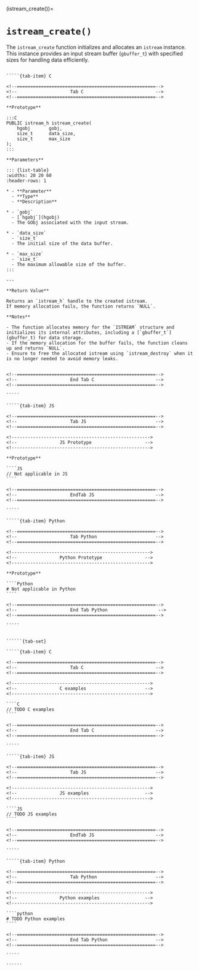 <!-- ============================================================== -->
(istream_create())=
# `istream_create()`
<!-- ============================================================== -->

The `istream_create` function initializes and allocates an `istream` instance. This instance provides an input stream buffer (`gbuffer_t`) with specified sizes for handling data efficiently.

<!------------------------------------------------------------>
<!--                    Prototypes                          -->
<!------------------------------------------------------------>

``````{tab-set}

`````{tab-item} C

<!--====================================================-->
<!--                    Tab C                           -->
<!--====================================================-->

**Prototype**

:::C
PUBLIC istream_h istream_create(
    hgobj       gobj,
    size_t      data_size,
    size_t      max_size
);
:::

**Parameters**

::: {list-table}
:widths: 20 20 60
:header-rows: 1

* - **Parameter**
  - **Type**
  - **Description**

* - `gobj`
  - [`hgobj`](hgobj)
  - The GObj associated with the input stream.

* - `data_size`
  - `size_t`
  - The initial size of the data buffer.

* - `max_size`
  - `size_t`
  - The maximum allowable size of the buffer.
:::

---

**Return Value**

Returns an `istream_h` handle to the created istream.
If memory allocation fails, the function returns `NULL`.

**Notes**

- The function allocates memory for the `ISTREAM` structure and initializes its internal attributes, including a [`gbuffer_t`](gbuffer_t) for data storage.
- If the memory allocation for the buffer fails, the function cleans up and returns `NULL`.
- Ensure to free the allocated istream using `istream_destroy` when it is no longer needed to avoid memory leaks.


<!--====================================================-->
<!--                    End Tab C                       -->
<!--====================================================-->

`````

`````{tab-item} JS

<!--====================================================-->
<!--                    Tab JS                          -->
<!--====================================================-->

<!---------------------------------------------------->
<!--                JS Prototype                    -->
<!---------------------------------------------------->

**Prototype**

````JS
// Not applicable in JS
````

<!--====================================================-->
<!--                    EndTab JS                       -->
<!--====================================================-->

`````

`````{tab-item} Python

<!--====================================================-->
<!--                    Tab Python                      -->
<!--====================================================-->

<!---------------------------------------------------->
<!--                Python Prototype                -->
<!---------------------------------------------------->

**Prototype**

````Python
# Not applicable in Python
````

<!--====================================================-->
<!--                    End Tab Python                   -->
<!--====================================================-->

`````

``````

<!------------------------------------------------------------>
<!--                    Examples                            -->
<!------------------------------------------------------------>

```````{dropdown} Examples

``````{tab-set}

`````{tab-item} C

<!--====================================================-->
<!--                    Tab C                           -->
<!--====================================================-->

<!---------------------------------------------------->
<!--                C examples                      -->
<!---------------------------------------------------->

````C
// TODO C examples
````

<!--====================================================-->
<!--                    End Tab C                       -->
<!--====================================================-->

`````

`````{tab-item} JS

<!--====================================================-->
<!--                    Tab JS                          -->
<!--====================================================-->

<!---------------------------------------------------->
<!--                JS examples                     -->
<!---------------------------------------------------->

````JS
// TODO JS examples
````

<!--====================================================-->
<!--                    EndTab JS                       -->
<!--====================================================-->

`````

`````{tab-item} Python

<!--====================================================-->
<!--                    Tab Python                      -->
<!--====================================================-->

<!---------------------------------------------------->
<!--                Python examples                 -->
<!---------------------------------------------------->

````python
# TODO Python examples
````

<!--====================================================-->
<!--                    End Tab Python                  -->
<!--====================================================-->

`````

``````

```````
